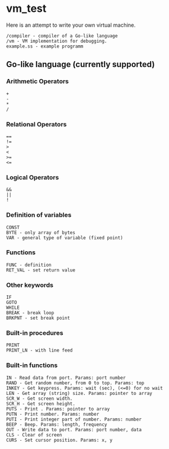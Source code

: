 # vm_test
Here is an attempt to write your own virtual machine.

    /compiler - compiler of a Go-like language
    /vm - VM implementation for debugging.
    example.ss - example programm

## Go-like language (currently supported)
    
### Arithmetic Operators
	+
	-
	*
	/
    
### Relational Operators
	==
	!=
	>
	<
	>=
	<=
    
### Logical Operators
	&&
	||
	!
    
### Definition of variables
	CONST
	BYTE - only array of bytes
	VAR - general type of variable (fixed point)
	
### Functions
	FUNC - definition
	RET_VAL - set return value
 
### Other keywords
	IF
	GOTO
	WHILE
	BREAK - break loop
	BRKPNT - set break point

### Built-in procedures
	PRINT
	PRINT_LN - with line feed
	
### Built-in functions
    IN - Read data from port. Params: port number
    RAND - Get random number, from 0 to top. Params: top
    INKEY - Get keypress. Params: wait (sec), (<=0) for no wait
    LEN - Get array (string) size. Params: pointer to array
    SCR_W - Get screen width.
    SCR_H - Get screen height.
    PUTS - Print . Params: pointer to array
    PUTN - Print number. Params: number
    PUTI - Print integer part of number. Params: number
    BEEP - Beep. Params: length, frequency
    OUT - Write data to port. Params: port number, data
    CLS - Clear of screen
    CURS - Set cursor position. Params: x, y
